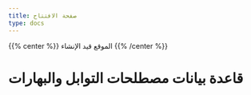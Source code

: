 ```yaml
---
title: صفحة الافتتاح
type: docs
---
```


{{% center %}}
الموقع قيد الإنشاء
{{% /center %}}


# قاعدة بيانات مصطلحات التوابل والبهارات